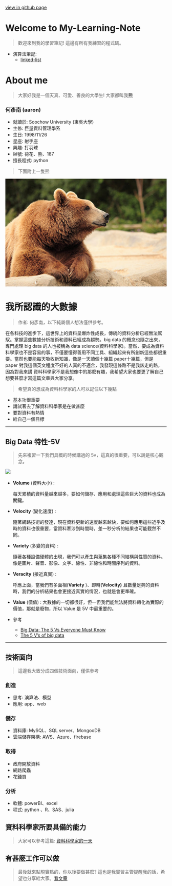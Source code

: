 [view in github page](https://aaron1aaron2.github.io/my-learning-note/)
# Welcome to My-Learning-Note
> 歡迎來到我的學習筆記! 
> 這邊有所有我練習的程式碼。

* 演算法筆記:
  *  [linked-list](https://hackmd.io/@Zq6oiEB9Ty-KvUdV9n7vOw/ryfRSqEPB)

# About me
> 大家好我是一個天真、可愛、善良的大學生! 大家都叫我**熊**

### **何彥南** (aaron)
* 就讀於: Soochow University (東吳大學)
* 主修: 巨量資料管理學系
* 生日: 1998/11/26
* 星座: 射手座
* 興趣: 打羽球
* 綽號: 荷花、熊、187
* 擅長程式: python 

> 下面附上一隻熊

![](image/bear.jpg)

# 我所認識的大數據 
>作者: 何彥南，以下純屬個人想法僅供參考。

在各科技的進步下，這世界上的資料呈爆炸性成長，傳統的資料分析已經無法駕馭。掌握這些數據分析技術和資料已經成為趨勢。big data 的概念也隨之出來，專門處理 big data 的人也被稱為 data science(資料科學家)。當然，要成為資料科學家也不是容易的事，不僅要懂得善用不同工具、組織起來有所創新這些都很重要。當然也要能每天吸收新知識，像是一天讀個十幾篇 paper十幾篇，但是 paper 對我這個英文程度不好的人真的不適合，我發現這條路不是我該走的路，因為對我來講
資料科學家不是我想像中的那麼有趣，我希望大家也要更了解自己想要甚麼才寫這篇文章與大家分享。
> 希望真的想成為資料科學家的人可以記住以下幾點
* 基本功很重要
* 請試著去了解資料科學家是在做甚麼
* 要對資料有熱情
* 給自己一個目標

---

## Big Data 特性-5V
> 先來複習一下我們具概的時候講過的 5v，這真的很重要，可以說是核心觀念。

![](big_data.png)

- **Volume** (資料大小)  :

    每天累積的資料量越來越多，要如何儲存、應用和處理這些巨大的資料也成為關鍵。

- **Velocity** (變化速度) :

    隨著網路技術的發達，現在資料更新的速度越來越快，要如何應用這些近乎及時的資料也很重要，當資料牽涉到時間時，差一秒分析的結果也可能截然不同。

- **Variety** (多變的資料) :

    隨著各種設備硬體的出現，我們可以產生與蒐集各種不同結構與性質的資料。像是圖片、聲音、影像、文字、線性、非線性和時間序列的資料。

- **Veracity** (接近真實) :

    呼應上面，當我們有多面相(**Variety** )、即時(**Velocity)** 且數量足夠的資料時，我們的分析結果也會更接近真實的情況，也就是會更準確。

- **Value** (價值) : 大數據的一切都很好，但一但我們能無法將資料轉化為實際的價值，那就是廢物，所以 Value 是 5V 中最重要的。
- 參考
    - [Big Data: The 5 Vs Everyone Must Know](https://www.linkedin.com/pulse/20140306073407-64875646-big-data-the-5-vs-everyone-must-know)
    - [The 5 V’s of big data](https://www.ibm.com/blogs/watson-health/the-5-vs-of-big-data/)

---

## 技術面向
> 這邊我大致分成四個技術面向，僅供參考
### 創造
- 思考: 演算法、模型
- 應用: app、web

### 儲存

- 資料庫:  MySQL、SQL server、MongooDB
- 雲端儲存架構: AWS、Azure、firebase

### 取得

- 政府開放資料
- 網路爬蟲
- 花錢買

### 分析

- 軟體: powerBI、excel
- 程式: python 、R、SAS、julia

## 資料科學家所要具備的能力
> 大家可以參考這篇: [資料科學家的一天](https://www.simplilearn.com/a-day-in-the-life-of-a-data-scientist-article)

## 有甚麼工作可以做
> 最後就來點現實點的，你以後要做甚麼? 這也是我實習主管提醒我的話，希望也分享給大家。[看文章](https://www.ptt.cc/bbs/Soft_Job/M.1568999938.A.30F.html)
